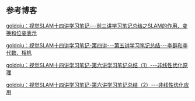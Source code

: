 ## 参考博客

[goldqiu：视觉SLAM十四讲学习笔记---前三讲学习笔记总结之SLAM的作用、变换和位姿表示](https://zhuanlan.zhihu.com/p/460582529)

[goldqiu：视觉SLAM十四讲学习笔记-第四讲---第五讲学习笔记总结---李群和李代数、相机](https://zhuanlan.zhihu.com/p/461615949)

[goldqiu：视觉SLAM十四讲学习笔记-第六讲学习笔记总结（1）---非线性优化原理](https://zhuanlan.zhihu.com/p/462463343)

[goldqiu：视觉SLAM十四讲学习笔记-第六讲学习笔记总结（2）---非线性优化应用](https://zhuanlan.zhihu.com/p/462932847)



